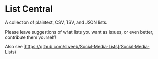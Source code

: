 # List Central
A collection of plaintext, CSV, TSV, and JSON lists.

Please leave suggestions of what lists you want as issues, or even better, contribute them yourself!

Also see [https://github.com/slweeb/Social-Media-Lists](Social-Media-Lists)